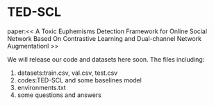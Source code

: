 # TED-SCL
paper:<< A Toxic Euphemisms Detection Framework for Online Social Network Based On Contrastive Learning and Dual-channel Network Augmentationl >> 

We will release our code and datasets here soon.
The files including:
1) datasets:train.csv, val.csv, test.csv
2) codes:TED-SCL and some baselines model
3) environments.txt
4) some questions and answers
